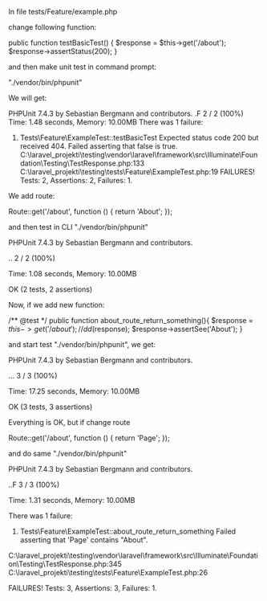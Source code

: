 In file tests/Feature/example.php

change following function:

public function testBasicTest()
    {
        $response = $this->get('/about');
        $response->assertStatus(200);
    }

and then make unit test in command prompt:

"./vendor/bin/phpunit"

We will get:

PHPUnit 7.4.3 by Sebastian Bergmann and contributors.
.F                                                                  2 / 2 (100%)
Time: 1.48 seconds, Memory: 10.00MB
There was 1 failure:
1) Tests\Feature\ExampleTest::testBasicTest
Expected status code 200 but received 404.
Failed asserting that false is true.
C:\laravel_projekti\testing\vendor\laravel\framework\src\Illuminate\Foundation\Testing\TestResponse.php:133
C:\laravel_projekti\testing\tests\Feature\ExampleTest.php:19
FAILURES!
Tests: 2, Assertions: 2, Failures: 1.

We add route:

Route::get('/about', function () {
    return 'About';
});

and then test in CLI   "./vendor/bin/phpunit"

PHPUnit 7.4.3 by Sebastian Bergmann and contributors.

..                                                                  2 / 2 (100%)

Time: 1.08 seconds, Memory: 10.00MB

OK (2 tests, 2 assertions)

Now, if we add new function:

/** @test */
    public function about_route_return_something(){
        $response = $this->get('/about');
        //dd($response);
        $response->assertSee('About');
    }

and start test "./vendor/bin/phpunit", we get:


PHPUnit 7.4.3 by Sebastian Bergmann and contributors.

...                                                                 3 / 3 (100%)

Time: 17.25 seconds, Memory: 10.00MB

OK (3 tests, 3 assertions)

Everything is OK, but if change route



Route::get('/about', function () {
    return 'Page';
});

and do same    "./vendor/bin/phpunit"

PHPUnit 7.4.3 by Sebastian Bergmann and contributors.

..F                                                                 3 / 3 (100%)

Time: 1.31 seconds, Memory: 10.00MB

There was 1 failure:

1) Tests\Feature\ExampleTest::about_route_return_something
Failed asserting that 'Page' contains "About".

C:\laravel_projekti\testing\vendor\laravel\framework\src\Illuminate\Foundation\Testing\TestResponse.php:345
C:\laravel_projekti\testing\tests\Feature\ExampleTest.php:26

FAILURES!
Tests: 3, Assertions: 3, Failures: 1.

